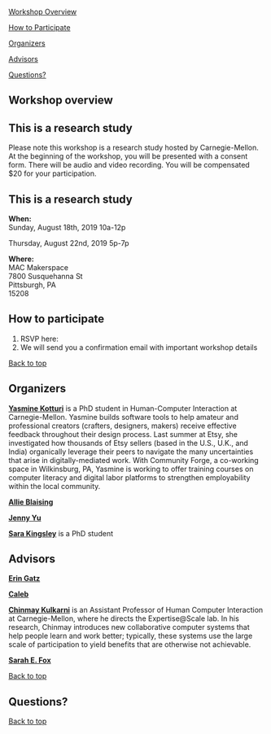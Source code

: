 <div id="top"></div> 


<a href="#info">Workshop Overview</a>  

<a href="#participants">How to Participate</a>  

<a href="#organizers">Organizers</a> 

<a href="#advisors">Advisors</a> 

<a href="#questions">Questions?</a>  


<div id="info"></div>

## Workshop overview


## This is a research study

Please note this workshop is a research study hosted by Carnegie-Mellon. At the beginning of the workshop, you will be presented with a consent form. There will be audio and video recording. You will be compensated $20 for your participation. 

## This is a research study
 

**When:**  
Sunday, August 18th, 2019 10a-12p  

Thursday, August 22nd, 2019 5p-7p

**Where:**  
MAC Makerspace  
7800 Susquehanna St  
Pittsburgh, PA  
15208  

<div id ="participants"></div>

## How to participate
1. RSVP here:
2. We will send you a confirmation email with important workshop details



<a href="#top">Back to top</a> 





<div id ="organizers"></div>

## Organizers


**<a href="https://scholar.google.com/citations?user=Q6Ju9MwAAAAJ&hl=en">Yasmine Kotturi</a>** is a PhD student in Human-Computer Interaction at Carnegie-Mellon. Yasmine builds software tools to help amateur and professional creators (crafters, designers, makers) receive effective feedback throughout their design process. Last summer at Etsy, she investigated how thousands of Etsy sellers (based in the U.S., U.K., and India) organically leverage their peers to navigate the many uncertainties that arise in digitally-mediated work. With Community Forge, a co-working space in Wilkinsburg, PA, Yasmine is working to offer training courses on computer literacy and digital labor platforms to strengthen employability within the local community.     

**<a href="http://allieblaising.com/">Allie Blaising</a>**

**<a href="">Jenny Yu</a>**

**<a href="https://sarakingsley.github.io/">Sara Kingsley</a>** is a PhD student 


<div id ="advisors"></div>

## Advisors

**<a href="">Erin Gatz</a>**

**<a href="">Caleb </a>**

**<a href="http://www.cs.cmu.edu/~chinmayk/">Chinmay Kulkarni</a>** is an Assistant Professor of Human Computer Interaction at Carnegie-Mellon, where he directs the Expertise@Scale lab. In his research, Chinmay introduces new collaborative computer systems that help people learn and work better; typically, these systems use the large scale of participation to yield benefits that are otherwise not achievable. 

**<a href="">Sarah E. Fox</a>**

<a href="#top">Back to top</a> 
<div id="question"></div>

  
## Questions?
  

  
<a href="#top">Back to top</a> 
